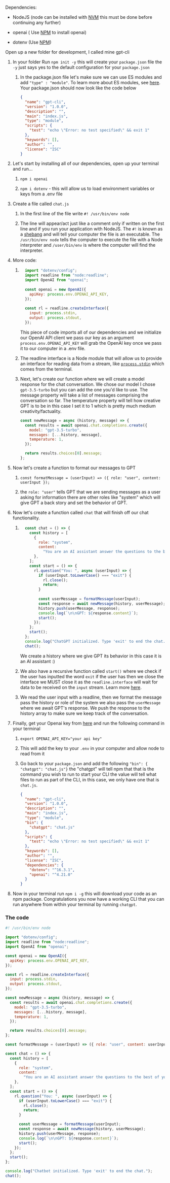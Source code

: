 Dependencies:

* NodeJS (node can be installed with [NVM](https://github.com/nvm-sh/nvm) this must be done before continuing any further)
    
* openai ( Use [NPM](https://www.npmjs.com/package/openai) to install openai)
    
* dotenv (Use [NPM](https://www.npmjs.com/package/dotenv))
    

Open up a new folder for development, I called mine gpt-cli

1. In your folder Run `npm init -y` this will create your `package.json` file the `-y` just says yes to the default configuration for your `package.json`
    
    1. In the package.json file let's make sure we can use ES modules and add `"type" : "module"`. To learn more about ES modules, see [here](https://nodejs.org/docs/latest-v13.x/api/esm.html#esm_enabling). Your package.json should now look like the code below
        
        ```json
        {
          "name": "gpt-cli",
          "version": "1.0.0",
          "description": "",
          "main": "index.js",
          "type": "module",
          "scripts": {
            "test": "echo \"Error: no test specified\" && exit 1"
          },
          "keywords": [],
          "author": "",
          "license": "ISC"
        }
        ```
        
2. Let's start by installing all of our dependencies, open up your terminal and run...
    
    1. `npm i openai`
        
    2. `npm i dotenv` - this will allow us to load environment variables or keys from a .env file
        
3. Create a file called `chat.js`
    
    1. In the first line of the file write `#! /usr/bin/env node`
        
    2. The line will appear/act just like a comment only if written on the first line and if you run your application with NodeJS. The `#!` is known as a [shebang](https://en.wikipedia.org/wiki/Shebang_(Unix)) and will tell your computer the file is an executable. The `/usr/bin/env node` tells the computer to execute the file with a Node interpreter and `/user/bin/env` is where the computer will find the interpreter.
        
4. More code:
    
    1. ```javascript
         import "dotenv/config";
         import readline from "node:readline";
         import OpenAI from "openai";
         
         const openai = new OpenAI({
           apiKey: process.env.OPENAI_API_KEY,
         });
         
         const rl = readline.createInterface({
           input: process.stdin,
           output: process.stdout,
         });
        ```
        
        This piece of code imports all of our dependencies and we initialize our OpenAI API client we pass our key as an argument `process.env.OPENAI_API_KEY` will grab the OpenAI key once we pass it to our computer in a .env file.
        
    2. The readline interface is a Node module that will allow us to provide an interface for reading data from a stream, like [`process.stdin`](https://nodejs.org/api/process.html#processstdin) which comes from the terminal.
        
    3. Next, let's create our function where we will create a model response for the chat conversation. We chose our model I chose `gpt-3.5-turbo` but you can add the one you'd like to use. The message property will take a list of messages comprising the conversation so far. The temperature property will tell how creative GPT is to be in this case I set it to 1 which is pretty much medium creativity/factuality.
        
        ```javascript
        const newMessage = async (history, message) => {
          const results = await openai.chat.completions.create({
            model: "gpt-3.5-turbo",
            messages: [...history, message],
            temperature: 1,
          });
        
          return results.choices[0].message;
        };
        ```
        
5. Now let's create a function to format our messages to GPT
    
    1. `const formatMessage = (userInput) => ({ role: "user", content: userInput });`
        
    2. the `role: "user"` tells GPT that we are sending messages as a user asking for information there are other roles like "system" which will give GPT a back story and set the behavior of GPT.
        
6. Now let's create a function called `chat` that will finish off our chat functionality.
    
    1. ```javascript
         const chat = () => {
           const history = [
             {
               role: "system",
               content:
                 "You are an AI assistant answer the questions to the best of your ability",
             },
           ];
           const start = () => {
             rl.question("You: ", async (userInput) => {
               if (userInput.toLowerCase() === "exit") {
                 rl.close();
                 return;
               }
         
               const userMessage = formatMessage(userInput);
               const response = await newMessage(history, userMessage);
               history.push(userMessage, response);
               console.log(`\n\nGPT: ${response.content}`);
               start();
             });
           };
           start();
         };
         console.log("ChatGPT initialized. Type 'exit' to end the chat.");
         chat();
        ```
        
        We create a history where we give GPT its behavior in this case it is an AI assistant :)
        
    2. We also have a recursive function called `start()` where we check if the user has inputted the word `exit` if the user has then we close the interface we MUST close it as the `readline.interface` will wait for data to be received on the `input` stream. Learn more [here](https://nodejs.org/api/readline.html#readline).
        
    3. We read the user input with a readline, then we format the message pass the history or role of the system we also pass the `userMessage` where we await GPT's response. We push the response to the history array to make sure we keep track of the conversation.
        
7. Finally, get your Openai key from [here](https://platform.openai.com/api-keys) and run the following command in your terminal
    
    1. `export OPENAI_API_KEY="your api key"`
        
    2. This will add the key to your `.env` in your computer and allow node to read from it
        
    3. Go back to your `package.json` and add the following `"bin": { "chatgpt": "chat.js"}` the "chatgpt" will tell npm that that is the command you wish to run to start your CLI the value will tell what files to run as part of the CLI, in this case, we only have one that is `chat.js`.
        
        ```json
        {
          "name": "gpt-cli",
          "version": "1.0.0",
          "description": "",
          "main": "index.js",
          "type": "module",
          "bin": {
            "chatgpt": "chat.js"
          },
          "scripts": {
            "test": "echo \"Error: no test specified\" && exit 1"
          },
          "keywords": [],
          "author": "",
          "license": "ISC",
          "dependencies": {
            "dotenv": "^16.3.1",
            "openai": "^4.21.0"
          }
        }
        ```
        
8. Now in your terminal run `npm i -g` this will download your code as an npm package. Congratulations you now have a working CLI that you can run anywhere from within your terminal by running `chatgpt`.
    

### The code

```javascript
#! /usr/bin/env node

import "dotenv/config";
import readline from "node:readline";
import OpenAI from "openai";

const openai = new OpenAI({
  apiKey: process.env.OPENAI_API_KEY,
});

const rl = readline.createInterface({
  input: process.stdin,
  output: process.stdout,
});

const newMessage = async (history, message) => {
  const results = await openai.chat.completions.create({
    model: "gpt-3.5-turbo",
    messages: [...history, message],
    temperature: 1,
  });

  return results.choices[0].message;
};

const formatMessage = (userInput) => ({ role: "user", content: userInput });

const chat = () => {
  const history = [
    {
      role: "system",
      content:
        "You are an AI assistant answer the questions to the best of your ability",
    },
  ];
  const start = () => {
    rl.question("You: ", async (userInput) => {
      if (userInput.toLowerCase() === "exit") {
        rl.close();
        return;
      }

      const userMessage = formatMessage(userInput);
      const response = await newMessage(history, userMessage);
      history.push(userMessage, response);
      console.log(`\n\nGPT: ${response.content}`);
      start();
    });
  };
  start();
};

console.log("Chatbot initialized. Type 'exit' to end the chat.");
chat();
```
